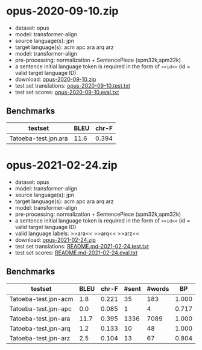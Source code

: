 # opus-2020-09-10.zip

* dataset: opus
* model: transformer-align
* source language(s): jpn
* target language(s): acm apc ara arq arz
* model: transformer-align
* pre-processing: normalization + SentencePiece (spm32k,spm32k)
* a sentence initial language token is required in the form of `>>id<<` (id = valid target language ID)
* download: [opus-2020-09-10.zip](https://object.pouta.csc.fi/Tatoeba-MT-models/jpn-ara/opus-2020-09-10.zip)
* test set translations: [opus-2020-09-10.test.txt](https://object.pouta.csc.fi/Tatoeba-MT-models/jpn-ara/opus-2020-09-10.test.txt)
* test set scores: [opus-2020-09-10.eval.txt](https://object.pouta.csc.fi/Tatoeba-MT-models/jpn-ara/opus-2020-09-10.eval.txt)

## Benchmarks

| testset               | BLEU  | chr-F |
|-----------------------|-------|-------|
| Tatoeba-test.jpn.ara 	| 11.6 	| 0.394 |



# opus-2021-02-24.zip

* dataset: opus
* model: transformer-align
* source language(s): jpn
* target language(s): acm apc ara arq arz
* model: transformer-align
* pre-processing: normalization + SentencePiece (spm32k,spm32k)
* a sentence initial language token is required in the form of `>>id<<` (id = valid target language ID)
* valid language labels: >>ara<< >>arq<< >>arz<<
* download: [opus-2021-02-24.zip](https://object.pouta.csc.fi/Tatoeba-MT-models/jpn-ara/opus-2021-02-24.zip)
* test set translations: [README.md-2021-02-24.test.txt](https://object.pouta.csc.fi/Tatoeba-MT-models/jpn-ara/README.md-2021-02-24.test.txt)
* test set scores: [README.md-2021-02-24.eval.txt](https://object.pouta.csc.fi/Tatoeba-MT-models/jpn-ara/README.md-2021-02-24.eval.txt)

## Benchmarks

| testset | BLEU  | chr-F | #sent | #words | BP |
|---------|-------|-------|-------|--------|----|
| Tatoeba-test.jpn-acm 	| 1.8 	| 0.221 	| 35 	| 183 	| 1.000 |
| Tatoeba-test.jpn-apc 	| 0.0 	| 0.085 	| 1 	| 4 	| 0.717 |
| Tatoeba-test.jpn-ara 	| 11.7 	| 0.395 	| 1336 	| 7089 	| 1.000 |
| Tatoeba-test.jpn-arq 	| 1.2 	| 0.133 	| 10 	| 48 	| 1.000 |
| Tatoeba-test.jpn-arz 	| 2.5 	| 0.104 	| 13 	| 67 	| 0.804 |

